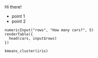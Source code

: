 Hi there!

* point 1
* point 2

```{r, echo=FALSE}
numericInput("rows", "How many cars?", 5)
renderTable({
  head(cars, input$rows)
})
```

```{r, echo = FALSE}
kmeans_cluster(iris)
```